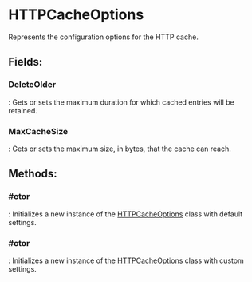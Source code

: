 # HTTPCacheOptions

Represents the configuration options for the HTTP cache. 

## **Fields**:
### **DeleteOlder**
: Gets or sets the maximum duration for which cached entries will be retained. 
### **MaxCacheSize**
: Gets or sets the maximum size, in bytes, that the cache can reach. 
## **Methods**:

### **#ctor**
: Initializes a new instance of the [HTTPCacheOptions](../Caching/HTTPCacheOptions.md)	 class with default settings. 

### **#ctor**
: Initializes a new instance of the [HTTPCacheOptions](../Caching/HTTPCacheOptions.md)	 class with custom settings. 